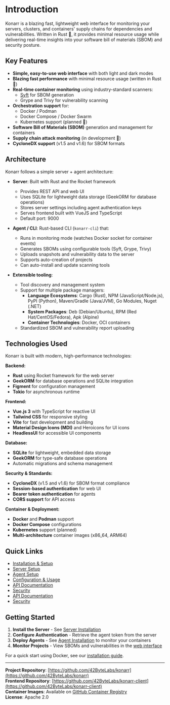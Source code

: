# Introduction

Konarr is a blazing fast, lightweight web interface for monitoring your servers, clusters, and containers' supply chains for dependencies and vulnerabilities. Written in Rust 🦀, it provides minimal resource usage while delivering real-time insights into your software bill of materials (SBOM) and security posture.

## Key Features

- **Simple, easy-to-use web interface** with both light and dark modes
- **Blazing fast performance** with minimal resource usage (written in Rust 🦀)
- **Real-time container monitoring** using industry-standard scanners:
  - [Syft](https://github.com/anchore/syft) for SBOM generation
  - Grype and Trivy for vulnerability scanning
- **Orchestration support** for:
  - Docker / Podman
  - Docker Compose / Docker Swarm
  - Kubernetes support (planned 🚧)
- **Software Bill of Materials (SBOM)** generation and management for containers
- **Supply chain attack monitoring** (in development 🚧)
- **CycloneDX support** (v1.5 and v1.6) for SBOM formats

## Architecture

Konarr follows a simple server + agent architecture:

- **Server**: Built with Rust and the Rocket framework
  - Provides REST API and web UI  
  - Uses SQLite for lightweight data storage (GeekORM for database operations)
  - Stores server settings including agent authentication keys
  - Serves frontend built with VueJS and TypeScript
  - Default port: 9000

- **Agent / CLI**: Rust-based CLI (`konarr-cli`) that:
  - Runs in monitoring mode (watches Docker socket for container events)
  - Generates SBOMs using configurable tools (Syft, Grype, Trivy)
  - Uploads snapshots and vulnerability data to the server
  - Supports auto-creation of projects
  - Can auto-install and update scanning tools

- **Extensible tooling**:
  - Tool discovery and management system
  - Support for multiple package managers:
    - **Language Ecosystems**: Cargo (Rust), NPM (JavaScript/Node.js), PyPI (Python), Maven/Gradle (Java/JVM), Go Modules, Nuget (.NET)
    - **System Packages**: Deb (Debian/Ubuntu), RPM (Red Hat/CentOS/Fedora), Apk (Alpine)
    - **Container Technologies**: Docker, OCI containers
  - Standardized SBOM and vulnerability report uploading

## Technologies Used

Konarr is built with modern, high-performance technologies:

**Backend:**
- **Rust** using Rocket framework for the web server
- **GeekORM** for database operations and SQLite integration
- **Figment** for configuration management
- **Tokio** for asynchronous runtime

**Frontend:**
- **Vue.js 3** with TypeScript for reactive UI
- **Tailwind CSS** for responsive styling
- **Vite** for fast development and building
- **Material Design Icons (MDI)** and Heroicons for UI icons
- **HeadlessUI** for accessible UI components

**Database:**
- **SQLite** for lightweight, embedded data storage
- **GeekORM** for type-safe database operations
- Automatic migrations and schema management

**Security & Standards:**
- **CycloneDX** (v1.5 and v1.6) for SBOM format compliance
- **Session-based authentication** for web UI
- **Bearer token authentication** for agents
- **CORS support** for API access

**Container & Deployment:**
- **Docker** and **Podman** support
- **Docker Compose** configurations
- **Kubernetes** support (planned)
- **Multi-architecture** container images (x86_64, ARM64)

## Quick Links

- [Installation & Setup](02-installation.md)
- [Server Setup](02-server.md)
- [Agent Setup](02-agent.md)
- [Configuration & Usage](03-configuration.md)
- [API Documentation](05-api.md)
- [Security](06-security.md)
- [API Documentation](05-api.md)
- [Security](06-security.md)

## Getting Started

1. **Install the Server** - See [Server Installation](02-server.md)
2. **Configure Authentication** - Retrieve the agent token from the server
3. **Deploy Agents** - See [Agent Installation](02-agent.md) to monitor your containers
4. **Monitor Projects** - View SBOMs and vulnerabilities in the [web interface](04-usage-web.md)

For a quick start using Docker, see our [installation guide](02-installation.md).

---

**Project Repository**: [https://github.com/42ByteLabs/konarr](https://github.com/42ByteLabs/konarr)  
**Frontend Repository**: [https://github.com/42ByteLabs/konarr-client](https://github.com/42ByteLabs/konarr-client)  
**Container Images**: Available on [GitHub Container Registry](https://github.com/42ByteLabs/konarr/pkgs/container/konarr)  
**License**: Apache 2.0
